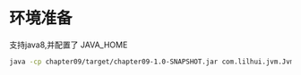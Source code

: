 # 环境准备

支持java8,并配置了 JAVA_HOME

```bash
java -cp chapter09/target/chapter09-1.0-SNAPSHOT.jar com.lilhui.jvm.Jvm -verbose -cp "/Users/littlehui/WorkSpaces/Home/jvm/JavaJVM/chapter09/target/classes" com.lilhui.jvm.BubbleSortTest
```